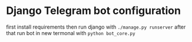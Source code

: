 # Django Telegram bot configuration


first install requirements then run django with `./manage.py runserver` after that run bot in new termonal with `python bot_core.py`